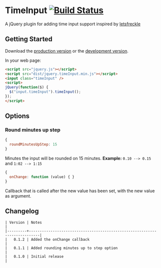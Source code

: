 # TimeInput [![Build Status](https://travis-ci.org/manuelvanrijn/jquery-timeInput.png?branch=master)](https://travis-ci.org/manuelvanrijn/jquery-timeInput)

A jQuery plugin for adding time input support inspired by [letsfreckle](www.letsfreckle.com)

## Getting Started
Download the [production version][min] or the [development version][max].

[min]: https://raw.github.com/manuelvanrijn/jquery-timeInput/master/dist/jquery.timeInput.min.js
[max]: https://raw.github.com/manuelvanrijn/jquery-timeInput/master/dist/jquery.timeInput.js

In your web page:

```html
<script src="jquery.js"></script>
<script src="dist/jquery.timeInput.min.js"></script>
<input class="timeInput" />
<script>
jQuery(function($) {
  $("input.timeInput").timeInput();
});
</script>
```

## Options

### Round minutes up step

```js
{
  roundMinutesUpStep: 15
}
```

Minutes the input will be rounded on 15 minutes. **Example:** `0.10 --> 0.15` and `1:02 --> 1:15`

```js
{
  onChange: function (value) { }
}
```

Callback that is called after the new value has been set, with the new value as argument.

## Changelog

    | Version | Notes                                                                     |
    |---------+---------------------------------------------------------------------------|
    |   0.1.2 | Added the onChange callback                                               |
    |   0.1.1 | Added rounding minutes up to step option                                  |
    |   0.1.0 | Initial release                                                           |
